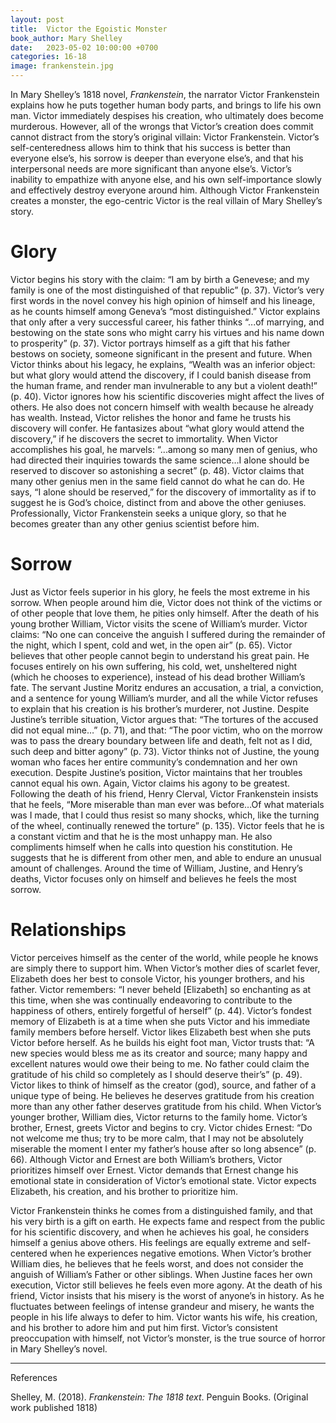 ```yaml
---
layout: post
title:  Victor the Egoistic Monster
book_author: Mary Shelley
date:   2023-05-02 10:00:00 +0700
categories: 16-18
image: frankenstein.jpg
---
```


In Mary Shelley’s 1818 novel, _Frankenstein_, the narrator Victor Frankenstein
explains how he puts together human body parts, and brings to life his own man.
Victor immediately despises his creation, who ultimately does become murderous.
However, all of the wrongs that Victor’s creation does commit cannot distract
from the story’s original villain: Victor Frankenstein. Victor’s
self-centeredness allows him to think that his success is better than everyone
else’s, his sorrow is deeper than everyone else’s, and that his interpersonal
needs are more significant than anyone else’s. Victor’s inability to empathize
with anyone else, and his own self-importance slowly and effectively destroy
everyone around him. Although Victor Frankenstein creates a monster, the
ego-centric Victor is the real villain of Mary Shelley’s story.

# Glory

Victor begins his story with the claim: “I am by birth a Genevese; and my family
is one of the most distinguished of that republic” (p. 37). Victor’s very first
words in the novel convey his high opinion of himself and his lineage, as he
counts himself among Geneva’s “most distinguished.” Victor explains that only
after a very successful career, his father thinks “...of marrying, and bestowing
on the state sons who might carry his virtues and his name down to prosperity”
(p. 37). Victor portrays himself as a gift that his father bestows on society,
someone significant in the present and future. When Victor thinks about his
legacy, he explains, “Wealth was an inferior object: but what glory would attend
the discovery, if I could banish disease from the human frame, and render man
invulnerable to any but a violent death!” (p. 40). Victor ignores how his
scientific discoveries might affect the lives of others. He also does not
concern himself with wealth because he already has wealth. Instead, Victor
relishes the honor and fame he trusts his discovery will confer. He fantasizes
about “what glory would attend the discovery,”  if he discovers the secret to
immortality. When Victor accomplishes his goal, he marvels: “...among so many
men of genius, who had directed their inquiries towards the same science…I alone
should be reserved to discover so astonishing a secret” (p. 48). Victor claims
that many other genius men in the same field cannot do what he can do. He says,
“I alone should be reserved,” for the discovery of immortality as if to suggest
he is God’s choice, distinct from and above the other geniuses. Professionally,
Victor Frankenstein seeks a unique glory, so that he becomes greater than any
other genius scientist before him.

# Sorrow

Just as Victor feels superior in his glory, he feels the most extreme in his
sorrow. When people around him die, Victor does not think of the victims or of
other people that love them, he pities only himself. After the death of his
young brother William, Victor visits the scene of William’s murder. Victor
claims: “No one can conceive the anguish I suffered during the remainder of the
night, which I spent, cold and wet, in the open air” (p. 65). Victor believes
that other people cannot begin to understand his great pain. He focuses entirely
on his own suffering, his cold, wet, unsheltered night (which he chooses to
experience), instead of his dead brother William’s fate. The servant Justine
Moritz endures an accusation, a trial, a conviction, and a sentence for young
William’s murder, and all the while Victor refuses to explain that his creation
is his brother’s murderer, not Justine. Despite Justine’s terrible situation,
Victor argues that: “The tortures of the accused did not equal mine…” (p. 71),
and that: “The poor victim, who on the morrow was to pass the dreary boundary
between life and death, felt not as I did, such deep and bitter agony” (p. 73).
Victor thinks not of Justine, the young woman who faces her entire community’s
condemnation and her own execution. Despite Justine’s position, Victor maintains
that her troubles cannot equal his own. Again, Victor claims his agony to be
greatest. Following the death of his friend, Henry Clerval, Victor Frankenstein
insists that he feels, “More miserable than man ever was before…Of what
materials was I made, that I could thus resist so many shocks, which, like the
turning of the wheel, continually renewed the torture”  (p. 135). Victor feels
that he is a constant victim and that he is the most unhappy man. He also
compliments himself when he calls into question his constitution. He suggests
that he is different from other men, and able to endure an unusual amount of
challenges. Around the time of William, Justine, and Henry’s deaths, Victor
focuses only on himself and believes he feels the most sorrow.

# Relationships

Victor perceives himself as the center of the world, while people he knows are
simply there to support him. When Victor’s mother dies of scarlet fever,
Elizabeth does her best to console Victor, his younger brothers, and his father.
Victor remembers: “I never beheld [Elizabeth] so enchanting as at this time,
when she was continually endeavoring to contribute to the happiness of others,
entirely forgetful of herself” (p. 44). Victor’s fondest memory of Elizabeth is
at a time when she puts Victor and his immediate family members before herself.
Victor likes Elizabeth best when she puts Victor before herself. As he builds
his eight foot man, Victor trusts that: “A new species would bless me as its
creator and source; many happy and excellent natures would owe their being to
me. No father could claim the gratitude of his child so completely as I should
deserve their’s” (p. 49). Victor likes to think of himself as the creator (god),
source, and father of a unique type of being. He believes he deserves gratitude
from his creation more than any other father deserves gratitude from his child.
When Victor’s younger brother, William dies, Victor returns to the family home.
Victor’s brother, Ernest, greets Victor and begins to cry. Victor chides Ernest:
“Do not welcome me thus; try to be more calm, that I may not be absolutely
miserable the moment I enter my father’s house after so long absence” (p. 66).
Although Victor and Ernest are both William’s brothers, Victor prioritizes
himself over Ernest. Victor demands that Ernest change his emotional state in
consideration of Victor’s emotional state. Victor expects Elizabeth, his
creation, and his brother to prioritize him.



Victor Frankenstein thinks he comes from a distinguished family, and that his
very birth is a gift on earth. He expects fame and respect from the public for
his scientific discovery, and when he achieves his goal, he considers himself a
genius above others. His feelings are equally extreme and self-centered when he
experiences negative emotions. When Victor’s brother William dies, he believes
that he feels worst, and does not consider the anguish of William’s Father or
other siblings. When Justine faces her own execution, Victor still believes he
feels even more agony. At the death of his friend, Victor insists that his
misery is the worst of anyone’s in history. As he fluctuates between feelings of
intense grandeur and misery, he wants the people in his life always to defer to
him. Victor wants his wife, his creation, and his brother to adore him and put
him first. Victor’s consistent preoccupation with himself, not Victor’s monster,
is the true source of horror in Mary Shelley’s novel.

---
References

Shelley, M. (2018). _Frankenstein: The 1818 text_. Penguin Books. (Original work
published 1818)
